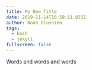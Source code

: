 ```yaml
---
title: My New Title
date: 2019-11-14T16:59:11.833Z
author: Noah Glushien
tags:
  - bash
  - jekyll
fullscreen: false
---
```

Words and words and words
